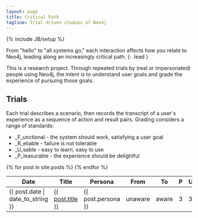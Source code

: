 ```yaml
---
layout: page
title: Critical Path
tagline: Trial driven studies of Neo4j
---
```

{% include JB/setup %}

From "hello" to "all systems go," each interaction affects how you relate to Neo4j, leading along an increasingly critical path.
{: .lead }

This is a research project. Through repeated trials by (real or impersonated) people using Neo4j, the intent is to understand user goals
and grade the experience of pursuing those goals. 

## Trials

Each trial describes a scenario, then records the transcript of a user's experience as a sequence of action and result pairs. 
Grading considers a range of standards:

* _F_unctional  - the system should work, satisfying a user goal
* _R_eliable    - failure is not tolerable
* _U_sable      - easy to learn, easy to use
* _P_leasurable - the experience should be delightful

<table class="table">
	<thead>
		<tr><th>Date</th><th>Title</th><th>Persona</th><th>From</th><th>To</th><th>P</th><th>U</th><th>R</th><th>F</th></tr>
	</thead>
	<tbody>	 
{% for post in site.posts %}
		<tr><td>{{ post.date | date_to_string }} </td><td> <a href="{{ BASE_PATH }}{{ post.url }}">{{ post.title }}</a> </td><td>{{ post.persona }}</td>
			<td> unaware </td><td> aware</td>
			<td>3</td><td>3</td><td>3</td><td>3</td>
		</tr>
{% endfor %} 
	</tbody>
</table>




